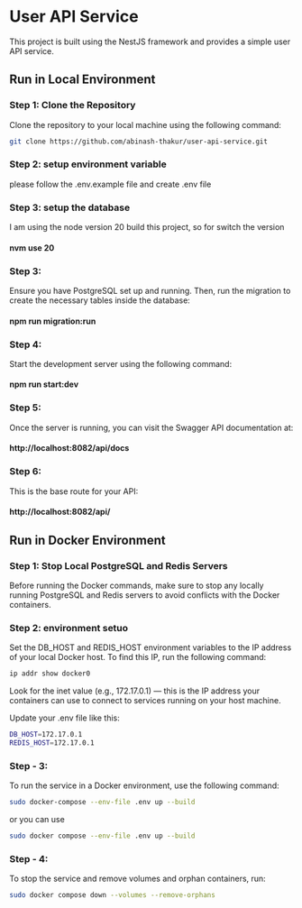 # User API Service

This project is built using the NestJS framework and provides a simple user API service.

## Run in Local Environment

### Step 1: Clone the Repository
Clone the repository to your local machine using the following command:

```bash
git clone https://github.com/abinash-thakur/user-api-service.git
```

### Step 2: setup environment variable
please follow the .env.example file and create .env file

### Step 3: setup the database
I am using the node version 20 build this project, so for switch the version
#### nvm use 20

### Step 3:
Ensure you have PostgreSQL set up and running. Then, run the migration to create the necessary tables inside the database:
#### npm run migration:run

### Step 4:
Start the development server using the following command:
#### npm run start:dev

### Step 5:
Once the server is running, you can visit the Swagger API documentation at:
#### http://localhost:8082/api/docs

### Step 6:
This is the base route for your API:
#### http://localhost:8082/api/



## Run in Docker Environment
### Step 1: Stop Local PostgreSQL and Redis Servers
Before running the Docker commands, make sure to stop any locally running PostgreSQL and Redis servers to avoid conflicts with the Docker containers.

### Step 2: environment setuo
Set the DB_HOST and REDIS_HOST environment variables to the IP address of your local Docker host.
To find this IP, run the following command:
```bash
ip addr show docker0
```
Look for the inet value (e.g., 172.17.0.1) — this is the IP address your containers can use to connect to services running on your host machine.

Update your .env file like this:

```bash
DB_HOST=172.17.0.1
REDIS_HOST=172.17.0.1
```

### Step - 3:
To run the service in a Docker environment, use the following command:
```bash
sudo docker-compose --env-file .env up --build
```
or you can use
```bash
sudo docker compose --env-file .env up --build
```

### Step - 4:
To stop the service and remove volumes and orphan containers, run:
```bash
sudo docker compose down --volumes --remove-orphans
```
